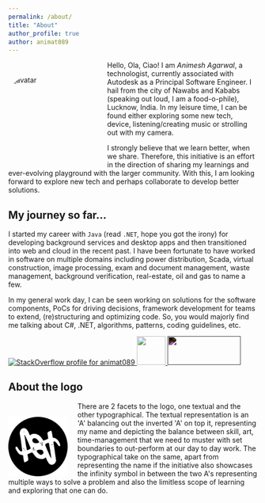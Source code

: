 ```yaml
---
permalink: /about/
title: "About"
author_profile: true
author: animat089
---
```


<img src="https://hrcdn.net/s3_pub/hr-avatars/6653c93b-0af9-4571-b9c4-28a75bbbc239/150x150.png" alt="avatar" style="float:left; height:180px; width:180px; border-radius:25%; margin: 30px 20px 0px 0px"/>

Hello, Ola, Ciao! I am _Animesh Agarwal_, a technologist, currently associated with Autodesk as a Principal Software Engineer. I hail from the city of Nawabs and Kababs (speaking out loud, I am a food-o-phile), Lucknow, India. In my leisure time, I can be found either exploring some new tech, device, listening/creating music or strolling out with my camera.

I strongly believe that we learn better, when we share. Therefore, this initiative is an effort in the direction of sharing my learnings and ever-evolving playground with the larger community. With this, I am looking forward to explore new tech and perhaps collaborate to develop better solutions.

## My journey so far...

I started my career with `Java` (read `.NET`, hope you got the irony) for developing background services and desktop apps and then transitioned into web and cloud in the recent past. I have been fortunate to have worked in software on multiple domains including power distribution, Scada, virtual construction, image processing, exam and document management, waste management, background verification, real-estate, oil and gas to name a few.

In my general work day, I can be seen working on solutions for the software components, PoCs for driving decisions, framework development for teams to extend, (re)structuring and optimizing code. So, you would majorly find me talking about C#, .NET, algorithms, patterns, coding guidelines, etc.

<a href="https://stackoverflow.com/users/2822615/animat089" target="_blank">
    <img src="https://stackoverflow.com/users/flair/2822615.png" width="208" height="58" alt="StackOverflow profile for animat089" title="StackOverflow profile for animat089">
</a>
<a href="https://www.hackerrank.com/animat089" target="_blank">
    <span style="width:fit-content;white-space:nowrap" alt="HackerRank profile for animat089" title="HackerRank profile for animat089">
        <img src="https://hrcdn.net/s3_pub/hr-avatars/6653c93b-0af9-4571-b9c4-28a75bbbc239/150x150.png" height="58" width="58">
        <img src="https://hrcdn.net/community-frontend/assets/brand/logo-new-white-green-a5cb16e0ae.svg" height="58" width="148" style="filter:invert(1)">
    </span>
</a>

## About the logo

<img src="/assets/images/logo_300x300.png" alt="logo" style="float:left; height:120px; width:120px; margin: 30px 20px 0px 0px"/>

There are 2 facets to the logo, one textual and the other typographical. The textual representation is an 'A' balancing out the inverted 'A' on top it, representing my name and depicting the balance between skill, art, time-management that we need to muster with set boundaries to out-perform at our day to day work. The typographical take on the same, apart from representing the name if the initiative also showcases the infinity symbol in between the two A's representing multiple ways to solve a problem and also the limitless scope of learning and exploring that one can do.
